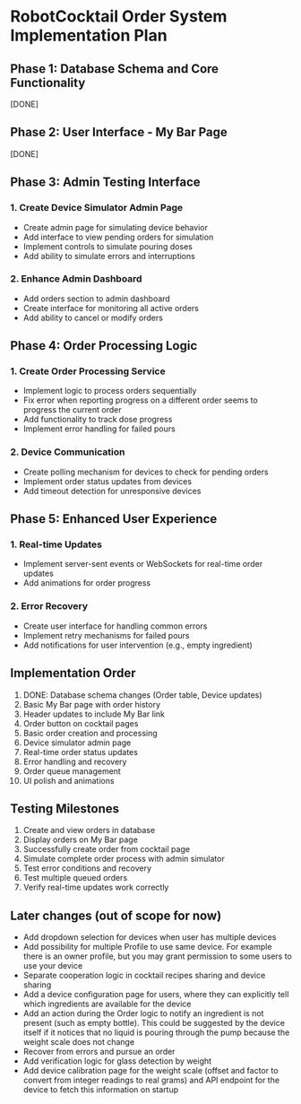 # RobotCocktail Order System Implementation Plan

## Phase 1: Database Schema and Core Functionality

[DONE]

## Phase 2: User Interface - My Bar Page

[DONE]

## Phase 3: Admin Testing Interface

### 1. Create Device Simulator Admin Page

- Create admin page for simulating device behavior
- Add interface to view pending orders for simulation
- Implement controls to simulate pouring doses
- Add ability to simulate errors and interruptions

### 2. Enhance Admin Dashboard

- Add orders section to admin dashboard
- Create interface for monitoring all active orders
- Add ability to cancel or modify orders

## Phase 4: Order Processing Logic

### 1. Create Order Processing Service

- Implement logic to process orders sequentially
- Fix error when reporting progress on a different order seems to progress the current order
- Add functionality to track dose progress
- Implement error handling for failed pours

### 2. Device Communication

- Create polling mechanism for devices to check for pending orders
- Implement order status updates from devices
- Add timeout detection for unresponsive devices

## Phase 5: Enhanced User Experience

### 1. Real-time Updates

- Implement server-sent events or WebSockets for real-time order updates
- Add animations for order progress

### 2. Error Recovery

- Create user interface for handling common errors
- Implement retry mechanisms for failed pours
- Add notifications for user intervention (e.g., empty ingredient)

## Implementation Order

1. DONE: Database schema changes (Order table, Device updates)
2. Basic My Bar page with order history
3. Header updates to include My Bar link
4. Order button on cocktail pages
5. Basic order creation and processing
6. Device simulator admin page
7. Real-time order status updates
8. Error handling and recovery
9. Order queue management
10. UI polish and animations

## Testing Milestones

1. Create and view orders in database
2. Display orders on My Bar page
3. Successfully create order from cocktail page
4. Simulate complete order process with admin simulator
5. Test error conditions and recovery
6. Test multiple queued orders
7. Verify real-time updates work correctly

## Later changes (out of scope for now)

- Add dropdown selection for devices when user has multiple devices
- Add possibility for multiple Profile to use same device. For example there is an owner profile, but you may grant permission to some users to use your device
- Separate cooperation logic in cocktail recipes sharing and device sharing
- Add a device configuration page for users, where they can explicitly tell which ingredients are available for the device
- Add an action during the Order logic to notify an ingredient is not present (such as empty bottle). This could be suggested by the device itself if it notices that no liquid is pouring through the pump because the weight scale does not change
- Recover from errors and pursue an order
- Add verification logic for glass detection by weight
- Add device calibration page for the weight scale (offset and factor to convert from integer readings to real grams) and API endpoint for the device to fetch this information on startup
